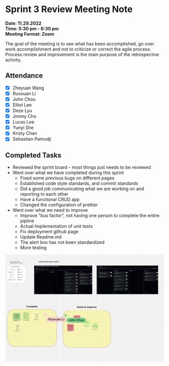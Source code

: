 # Sprint 3 Review Meeting Note #
**Date: 11.29.2022**\
**Time: 5:30 pm - 6:30 pm**\
**Meeting Format: Zoom**

The goal of the meeting is to see what has been accomplished, go over work accomplishment and not to criticize or correct the agile process. Process review and improvement is the main purpose of the retrospective activity. 

## Attendance ##
-  [x] Zheyuan Wang
-  [x] Ruoxuan Li
-  [x] John Chou
-  [x] Elliot Lee
-  [x] Deze Lyu
-  [x] Jimmy Cho
-  [x] Lucas Lee
-  [x] Yunyi She 
-  [x] Kristy Chan
-  [x] Sebastian Pamudji

## Completed Tasks ##
- Reviewed the sprint board - most things just needs to be reviewed
- Went over what we have completed during this sprint
  - Fixed some previous bugs on different pages
  - Established code style standards, and commit standards
  - Did a good job communicating what we are working on and reporting to each other 
  - Have a functional CRUD app
  - Changed the configuration of prettier 
- Went over what we need to improve 
  - Improve "bus factor", not having one person to complete the entire pipline 
  - Actual Implementation of unit tests
  - Fix deployment github page
  - Update Readme.md
  - The alert box has not been standardized 
  - More testing

![Spring Review 3 Meeting Pic](11_29_2022_sprint_3_review.png)



